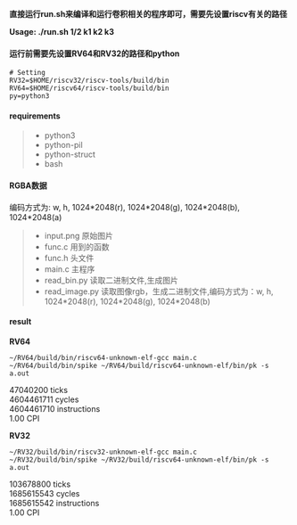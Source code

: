 **直接运行run.sh来编译和运行卷积相关的程序即可，需要先设置riscv有关的路径**

**Usage: ./run.sh 1/2 k1 k2 k3**

#### 运行前需要先设置RV64和RV32的路径和python
```shell
# Setting 
RV32=$HOME/riscv32/riscv-tools/build/bin
RV64=$HOME/riscv64/riscv-tools/build/bin
py=python3
```

#### requirements
>* python3
>* python-pil
>* python-struct
>* bash

#### RGBA数据
编码方式为: w, h, 1024\*2048(r), 1024\*2048(g), 1024\*2048(b), 1024\*2048(a)
>* input.png 原始图片
>* func.c 用到的函数
>* func.h 头文件
>* main.c 主程序
>* read_bin.py 读取二进制文件,生成图片
>* read_image.py 读取图像rgb，生成二进制文件,编码方式为：w, h, 1024\*2048(r), 1024\*2048(g), 1024\*2048(b)

#### result
**RV64**
```shell
~/RV64/build/bin/riscv64-unknown-elf-gcc main.c
~/RV64/build/bin/spike ~/RV64/build/riscv64-unknown-elf/bin/pk -s a.out
```
47040200 ticks  
4604461711 cycles  
4604461710 instructions  
1.00 CPI  


**RV32**
```shell
~/RV32/build/bin/riscv32-unknown-elf-gcc main.c
~/RV32/build/bin/spike ~/RV32/build/riscv64-unknown-elf/bin/pk -s a.out
```
103678800 ticks  
1685615543 cycles  
1685615542 instructions  
1.00 CPI  


